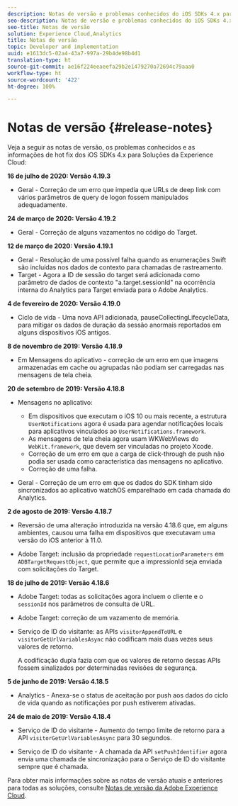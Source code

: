 ```yaml
---
description: Notas de versão e problemas conhecidos do iOS SDKs 4.x para Soluções da Experience Cloud.
seo-description: Notas de versão e problemas conhecidos do iOS SDKs 4.x para Soluções da Experience Cloud.
seo-title: Notas de versão
solution: Experience Cloud,Analytics
title: Notas de versão
topic: Developer and implementation
uuid: e1613dc5-02a4-43a7-997a-29b4de98b4d1
translation-type: ht
source-git-commit: ae16f224eeaeefa29b2e1479270a72694c79aaa0
workflow-type: ht
source-wordcount: '422'
ht-degree: 100%

---
```



# Notas de versão {#release-notes}

Veja a seguir as notas de versão, os problemas conhecidos e as informações de hot fix dos iOS SDKs 4.x para Soluções da Experience Cloud:

**16 de julho de 2020: Versão 4.19.3**

* Geral - Correção de um erro que impedia que URLs de deep link com vários parâmetros de query de logon fossem manipulados adequadamente.

**24 de março de 2020: Versão 4.19.2**

* Geral - Correção de alguns vazamentos no código do Target.

**12 de março de 2020: Versão 4.19.1**

* Geral - Resolução de uma possível falha quando as enumerações Swift são incluídas nos dados de contexto para chamadas de rastreamento.
* Target - Agora a ID de sessão do target será adicionada como parâmetro de dados de contexto &quot;a.target.sessionId&quot; na ocorrência interna do Analytics para Target enviada para o Adobe Analytics.

**4 de fevereiro de 2020: Versão 4.19.0**

* Ciclo de vida - Uma nova API adicionada, pauseCollectingLifecycleData, para mitigar os dados de duração da sessão anormais reportados em alguns dispositivos iOS antigos.

**8 de novembro de 2019: Versão 4.18.9**

* Em Mensagens do aplicativo - correção de um erro em que imagens armazenadas em cache ou agrupadas não podiam ser carregadas nas mensagens de tela cheia.

**20 de setembro de 2019: Versão 4.18.8**

* Mensagens no aplicativo:

   * Em dispositivos que executam o iOS 10 ou mais recente, a estrutura `UserNotifications` agora é usada para agendar notificações locais para aplicativos vinculados ao `UserNotifications.framework`.
   * As mensagens de tela cheia agora usam WKWebViews do `WebKit.framework`, que devem ser vinculadas no projeto Xcode.
   * Correção de um erro em que a carga de click-through de push não podia ser usada como característica das mensagens no aplicativo.
   * Correção de uma falha.

* Geral - Correção de um erro em que os dados do SDK tinham sido sincronizados ao aplicativo watchOS emparelhado em cada chamada do Analytics.

**2 de agosto de 2019: Versão 4.18.7**

* Reversão de uma alteração introduzida na versão 4.18.6 que, em alguns ambientes, causou uma falha em dispositivos que executavam uma versão do iOS anterior à 11.0.

* Adobe Target: inclusão da propriedade `requestLocationParameters` em `ADBTargetRequestObject`, que permite que a impressionId seja enviada com solicitações do Target.

**18 de julho de 2019: Versão 4.18.6**

* Adobe Target: todas as solicitações agora incluem o cliente e o `sessionId` nos parâmetros de consulta de URL.
* Adobe Target: correção de um vazamento de memória.
* Serviço de ID do visitante: as APIs `visitorAppendToURL` e `visitorGetUrlVariablesAsync` não codificam mais duas vezes seus valores de retorno.

   A codificação dupla fazia com que os valores de retorno dessas APIs fossem sinalizados por determinadas revisões de segurança.

**5 de junho de 2019: Versão 4.18.5**

* Analytics - Anexa-se o status de aceitação por push aos dados do ciclo de vida quando as notificações por push estiverem ativadas.

**24 de maio de 2019: Versão 4.18.4**

* Serviço de ID do visitante - Aumento do tempo limite de retorno para a API
   `visitorGetUrlVariablesAsync` para 30 segundos.

* Serviço de ID do visitante - A chamada da API `setPushIdentifier` agora envia uma chamada de sincronização para o Serviço de ID do visitante sempre que é chamada.

Para obter mais informações sobre as notas de versão atuais e anteriores para todas as soluções, consulte [Notas de versão da Adobe Experience Cloud](https://docs.adobe.com/content/help/pt-BR/release-notes/experience-cloud/current.html).
